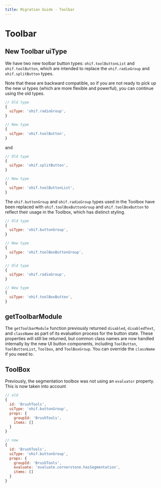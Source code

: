 ```yaml
---
title: Migration Guide - Toolbar
---
```


# Toolbar

## New Toolbar uiType

We have two new toolbar button types: `ohif.toolButtonList` and `ohif.toolButton`, which are intended to replace the `ohif.radioGroup` and `ohif.splitButton` types.

Note that these are backward compatible, so if you are not ready to pick up the new ui types (which are more flexible and powerful), you can continue using the old types.


```js
// Old type
{
  uiType: 'ohif.radioGroup',
}

// New type
{
  uiType: 'ohif.toolButton',
}
```

and

```js
// Old type
{
  uiType: 'ohif.splitButton',
}

// New type
{
  uiType: 'ohif.toolButtonList',
}
```

The `ohif.buttonGroup` and `ohif.radioGroup` types used in the Toolbox have been replaced with `ohif.toolBoxButtonGroup` and `ohif.toolBoxButton` to reflect their usage in the Toolbox, which has distinct styling.

```js
// Old type
{
  uiType: 'ohif.buttonGroup',
}

// New type
{
  uiType: 'ohif.toolBoxButtonGroup',
}
```


```js
// Old type
{
  uiType: 'ohif.radioGroup',
}

// New type
{
  uiType: 'ohif.toolBoxButton',
}
```



## getToolbarModule


The `getToolbarModule` function previously returned `disabled`, `disabledText`, and `className` as part of its evaluation process for the button state. These properties will still be returned, but common class names are now handled internally by the new UI button components, including `ToolButton`, `ToolButtonList`, `Toolbox`, and `ToolBoxGroup`. You can override the `className` if you need to.


## ToolBox

Previously, the segmentation toolbox was not using an `evaluator` property. This is now taken into account


```js
// old
{
  id: 'BrushTools',
  uiType: 'ohif.buttonGroup',
  props: {
    groupId: 'BrushTools',
    items: []
  }
}

// now
{
  id: 'BrushTools',
  uiType: 'ohif.buttonGroup',
  props: {
    groupId: 'BrushTools',
    evaluate: 'evaluate.cornerstone.hasSegmentation',
    items: []
  }
}
```
